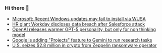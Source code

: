 ### Hi there 👋

<!--START_SECTION:feed-->
* [Microsoft: Recent Windows updates may fail to install via WUSA](https://www.bleepingcomputer.com/news/microsoft/microsoft-windows-11-windows-server-2025-updates-may-fail-from-network-shares/)
* [HR giant Workday discloses data breach after Salesforce attack](https://www.bleepingcomputer.com/news/security/hr-giant-workday-discloses-data-breach-amid-salesforce-attacks/)
* [OpenAI releases warmer GPT-5 personality, but only for non thinking model](https://www.bleepingcomputer.com/news/artificial-intelligence/openai-releases-warmer-gpt-5-personality-but-only-for-non-thinking-model/)
* [Google is adding "Projects" feature to Gemini to run research tasks](https://www.bleepingcomputer.com/news/artificial-intelligence/google-is-adding-projects-feature-to-gemini-to-run-research-tasks/)
* [U.S. seizes $2.8 million in crypto from Zeppelin ransomware operator](https://www.bleepingcomputer.com/news/security/us-seizes-28-million-in-crypto-from-zeppelin-ransomware-operator/)
<!--END_SECTION:feed-->

<!--
**frankenk/frankenk** is a ✨ _special_ ✨ repository because its `README.md` (this file) appears on your GitHub profile.

Here are some ideas to get you started:

- 🔭 I’m currently working on ...
- 🌱 I’m currently learning ...
- 👯 I’m looking to collaborate on ...
- 🤔 I’m looking for help with ...
- 💬 Ask me about ...
- 📫 How to reach me: ...
- 😄 Pronouns: ...
- ⚡ Fun fact: ...
-->



